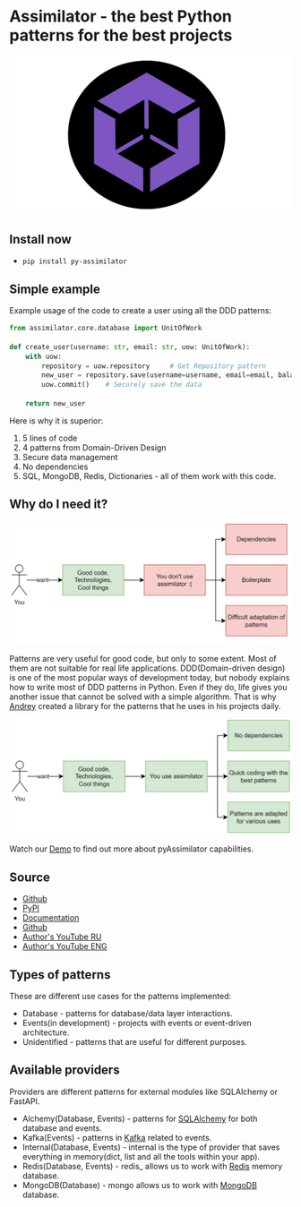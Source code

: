 # Assimilator - the best Python patterns for the best projects

![](images/logo.png)

## Install now
* `pip install py-assimilator`


## Simple example

Example usage of the code to create a user using all the DDD patterns:
```Python
from assimilator.core.database import UnitOfWork

def create_user(username: str, email: str, uow: UnitOfWork):
    with uow:
        repository = uow.repository     # Get Repository pattern
        new_user = repository.save(username=username, email=email, balance=0)
        uow.commit()    # Securely save the data

    return new_user
```
Here is why it is superior:

1. 5 lines of code
2. 4 patterns from Domain-Driven Design
3. Secure data management
4. No dependencies
5. SQL, MongoDB, Redis, Dictionaries - all of them work with this code.

## Why do I need it?
![](images/why_assimilator_no_usage.png)

Patterns are very useful for good code, but only to some extent. Most of them are not suitable for 
real life applications. DDD(Domain-driven design) is one of the most popular ways of development
today, but nobody explains how to write most of DDD patterns in Python. Even if they do, life gives you another
issue that cannot be solved with a simple algorithm. That is why [Andrey](https://www.youtube.com/channel/UCSNpJHMOU7FqjD4Ttux0uuw) created
a library for the patterns that he uses in his projects daily.

![](images/why_assimilator_usage.png)

Watch our [Demo]() to find out more about pyAssimilator capabilities.

## Source
* [Github](https://github.com/knucklesuganda/py_assimilator)
* [PyPI](https://pypi.org/project/py-assimilator/)
* [Documentation](https://knucklesuganda.github.io/py_assimilator/)
* [Github](https://github.com/knucklesuganda/py_assimilator)
* [Author's YouTube RU](https://www.youtube.com/channel/UCSNpJHMOU7FqjD4Ttux0uuw)
* [Author's YouTube ENG](https://www.youtube.com/channel/UCeC9LNDwRP9OfjyOFHaSikA)


## Types of patterns
These are different use cases for the patterns implemented:

- Database - patterns for database/data layer interactions.
- Events(in development) - projects with events or event-driven architecture.
- Unidentified - patterns that are useful for different purposes.

## Available providers
Providers are different patterns for external modules like SQLAlchemy or FastAPI.

- Alchemy(Database, Events) - patterns for [SQLAlchemy](https://docs.sqlalchemy.org/en/20/) for both database and events.
- Kafka(Events) - patterns in [Kafka](https://kafka.apache.org/) related to events.
- Internal(Database, Events) - internal is the type of provider that saves everything in memory(dict, list and all the tools within your app).
- Redis(Database, Events) - redis_ allows us to work with [Redis](https://redis.io/) memory database.
- MongoDB(Database) - mongo allows us to work with [MongoDB](https://www.mongodb.com/) database.
